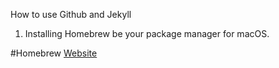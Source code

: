 How to use Github and Jekyll

1. Installing Homebrew be your package manager for macOS.

#Homebrew
[Website](https://brew.sh/)